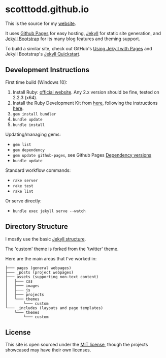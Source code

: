 scotttodd.github.io
===================

This is the source for my [website](http://scotttodd.github.io/).

It uses [Github Pages](https://pages.github.com/) for easy hosting, [Jekyll](http://jekyllrb.com/) for static site generation, and [Jekyll Bootstrap](http://jekyllbootstrap.com/) for its many blog features and theming support.

To build a similar site, check out GitHub's [Using Jekyll with Pages](https://help.github.com/articles/using-jekyll-with-pages) and Jekyll Bootstrap's [Jekyll Quickstart](http://jekyllbootstrap.com/usage/jekyll-quick-start.html).

Development Instructions
-----

First time build (Windows 10):

1. Install Ruby: [official website](https://www.ruby-lang.org/en/documentation/installation/). Any 2.x version should be fine, tested on 2.2.3 (x64).
2. Install the Ruby Development Kit from [here](http://rubyinstaller.org/downloads), following the instructions [here](http://github.com/oneclick/rubyinstaller/wiki/Development-Kit).
3. ```gem install bundler```
4. ```bundle update```
5. ```bundle install```

Updating/managing gems:

* ```gem list```
* ```gem dependency```
* ```gem update github-pages```, see Github Pages [Dependency versions](https://pages.github.com/versions/)
* ```bundle update```

Standard workflow commands:

* ```rake server```
* ```rake test```
* ```rake lint```

Or serve directly:

* ```bundle exec jekyll serve --watch```


Directory Structure
-------------------

I mostly use the basic [Jekyll structure](http://jekyllrb.com/docs/structure/).

The 'custom' theme is forked from the 'twitter' theme.

Here are the main areas that I've worked in:

```
├─── pages (general webpages)
├─── _posts (project webpages)
├─── assets (supporting non-text content)
│   ├─── css
│   ├─── images
│   ├─── js
│   ├─── projects
│   └─── themes
│       └─── custom
└─── _includes (layouts and page templates)
    └─── themes
        └─── custom
```

License
-------

This site is open sourced under the [MIT license](http://opensource.org/licenses/MIT), though the projects showcased may have their own licenses.
